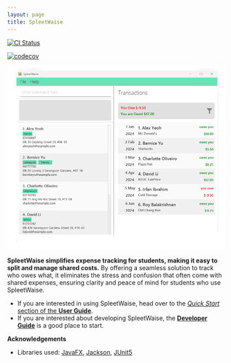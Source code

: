 ```yaml
---
layout: page
title: SpleetWaise
---
```


[![CI Status](https://github.com/AY2425S1-CS2103-F13-1/tp/workflows/Java%20CI/badge.svg)](https://github.com/AY2425S1-CS2103-F13-1/tp/actions)

<!-- TODO: update this -->

[![codecov](https://codecov.io/gh/se-edu/addressbook-level3/branch/master/graph/badge.svg)](https://codecov.io/gh/se-edu/addressbook-level3)

![Ui](images/Ui.png)

**SpleetWaise simplifies expense tracking for students, making it easy to split and manage shared costs.** By offering a seamless solution to track who owes what, it eliminates the stress and confusion that often come with shared expenses, ensuring clarity and peace of mind for students who use SpleetWaise.

- If you are interested in using SpleetWaise, head over to the [_Quick Start_ section of the **User Guide**](UserGuide.html#quick-start).
- If you are interested about developing SpleetWaise, the [**Developer Guide**](DeveloperGuide.html) is a good place to start.

**Acknowledgements**

- Libraries used: [JavaFX](https://openjfx.io/), [Jackson](https://github.com/FasterXML/jackson), [JUnit5](https://github.com/junit-team/junit5)
